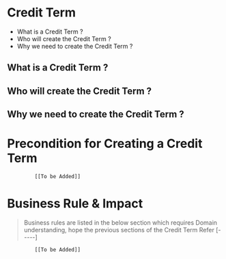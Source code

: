 # Credit Term

* What is a Credit Term ?
* Who will create the Credit Term ?
* Why we need to create the Credit Term ? 

## What is a Credit Term ?
## Who will create the Credit Term ?
## Why we need to create the Credit Term ? 

# Precondition for Creating a Credit Term




             [[To be Added]]
 




# Business Rule & Impact 

> Business rules are listed in the below section which requires Domain understanding, hope the previous sections of the Credit Term Refer [-----]


             [[To be Added]]
 


